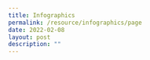```yaml
---
title: Infographics
permalink: /resource/infographics/page
date: 2022-02-08
layout: post
description: ""
---
```

